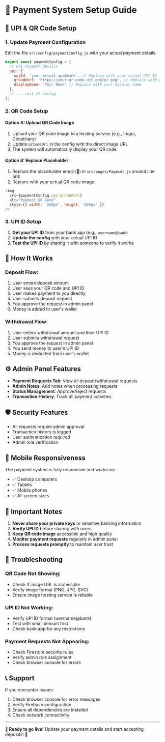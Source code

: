 # 🚀 Payment System Setup Guide

## 📱 **UPI & QR Code Setup**

### **1. Update Payment Configuration**

Edit the file `src/config/paymentConfig.js` with your actual payment details:

```javascript
export const paymentConfig = {
  // UPI Payment Details
  upi: {
    upiId: 'your-actual-upi@bank', // Replace with your actual UPI ID
    qrCodeUrl: 'https://your-qr-code-url.com/qr.png', // Replace with your QR code image URL
    displayName: 'Your Name' // Replace with your display name
  },
  // ... rest of config
};
```

### **2. QR Code Setup**

#### **Option A: Upload QR Code Image**
1. Upload your QR code image to a hosting service (e.g., Imgur, Cloudinary)
2. Update `qrCodeUrl` in the config with the direct image URL
3. The system will automatically display your QR code

#### **Option B: Replace Placeholder**
1. Replace the placeholder emoji (📱) in `src/pages/Payment.js` around line 500
2. Replace with your actual QR code image:
```javascript
<img 
  src={paymentConfig.upi.qrCodeUrl} 
  alt="Payment QR Code"
  style={{ width: '200px', height: '200px' }}
/>
```

### **3. UPI ID Setup**

1. **Get your UPI ID** from your bank app (e.g., `username@bank`)
2. **Update the config** with your actual UPI ID
3. **Test the UPI ID** by sharing it with someone to verify it works

## 🔄 **How It Works**

### **Deposit Flow:**
1. User enters deposit amount
2. User sees your QR code and UPI ID
3. User makes payment to you directly
4. User submits deposit request
5. You approve the request in admin panel
6. Money is added to user's wallet

### **Withdrawal Flow:**
1. User enters withdrawal amount and their UPI ID
2. User submits withdrawal request
3. You approve the request in admin panel
4. You send money to user's UPI ID
5. Money is deducted from user's wallet

## ⚙️ **Admin Panel Features**

- **Payment Requests Tab**: View all deposit/withdrawal requests
- **Admin Notes**: Add notes when processing requests
- **Status Management**: Approve/reject requests
- **Transaction History**: Track all payment activities

## 🛡️ **Security Features**

- All requests require admin approval
- Transaction history is logged
- User authentication required
- Admin role verification

## 📱 **Mobile Responsiveness**

The payment system is fully responsive and works on:
- ✅ Desktop computers
- ✅ Tablets
- ✅ Mobile phones
- ✅ All screen sizes

## 🚨 **Important Notes**

1. **Never share your private keys** or sensitive banking information
2. **Verify UPI ID** before sharing with users
3. **Keep QR code image** accessible and high quality
4. **Monitor payment requests** regularly in admin panel
5. **Process requests promptly** to maintain user trust

## 🔧 **Troubleshooting**

### **QR Code Not Showing:**
- Check if image URL is accessible
- Verify image format (PNG, JPG, SVG)
- Ensure image hosting service is reliable

### **UPI ID Not Working:**
- Verify UPI ID format (username@bank)
- Test with small amount first
- Check bank app for any restrictions

### **Payment Requests Not Appearing:**
- Check Firestore security rules
- Verify admin role assignment
- Check browser console for errors

## 📞 **Support**

If you encounter issues:
1. Check browser console for error messages
2. Verify Firebase configuration
3. Ensure all dependencies are installed
4. Check network connectivity

---

**🎯 Ready to go live!** Update your payment details and start accepting deposits! 🚀 